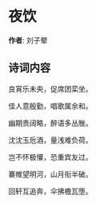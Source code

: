 # 夜饮

**作者**: 刘子翚

## 诗词内容

良宵乐未央，促席团栾坐。

佳人意殷勤，唱歌属余和。

幽期贵阔略，醉语多丛脞。

沈沈玉卮酒，量浅难负荷。

岂不怀极懽，恐重宾友过。

褰帷望明河，山月衔半破。

回轩互追奔，伞拂檐瓦堕。

